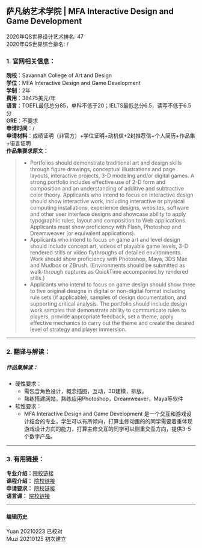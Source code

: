 ## 萨凡纳艺术学院 | MFA Interactive Design and Game Development

2020年QS世界设计艺术排名: 47  
2020年QS世界综合排名: /    

### 1. 官网相关信息：

**院校**：Savannah College of Art and Design  
**学位**：MFA Interactive Design and Game Development  
**学制**：2年  
**费用**：38475美元/年  
**语言**：TOEFL最低总分85，单科不低于20；IELTS最低总分6.5，读写不低于6.5分  
**GRE**：不要求  
**申请时间**：/  
**申请材料**：成绩证明（非官方）+学位证明+动机信+2封推荐信+个人简历+作品集+语言证明  
**作品集要求原文：**   

> - Portfolios should demonstrate traditional art and design skills through figure drawings, conceptual illustrations and page layouts, interactive projects, 3-D modeling and/or digital games. A strong portfolio includes effective use of 2-D form and composition and an understanding of additive and subtractive color theory. Applicants who intend to focus on interactive design should show interactive work, including interactive or physical computing installations, experience designs, websites, software and other user interface designs and showcase ability to apply typographic rules, layout and composition to Web applications. Applicants must show proficiency with Flash, Photoshop and Dreamweaver (or equivalent applications).
> - Applicants who intend to focus on game art and level design should include concept art, videos of playable game levels, 3-D rendered stills or video flythroughs of detailed environments. Work should show proficiency with Photoshop, Maya, 3DS Max and Mudbox or ZBrush. (Environments should be submitted as walk-through captures as QuickTime accompanied by rendered stills.)
> - Applicants who intend to focus on game design should show three to five original designs in digital or non-digital format including rule sets (if applicable), samples of design documentation, and supporting critical analysis. The portfolio should include design work samples that demonstrate ability to communicate rules to players, provide appropriate feedback, set a theme, apply effective mechanics to carry out the theme and create the desired level of strategy and player immersion.


---

### 2. 翻译与解读：

##### 作品集解读：
- 硬性要求：  
  - 需包含角色设计，概念插图，互动，3D建模，排版。  
  - 熟练搭建网站，熟练应用Photoshop，Dreamweaver，Maya等软件
- 软性要求：  
  - MFA Interactive Design and Game Development 是一个交互和游戏设计结合的专业，学生可以有所倾向，打算主修动画的的同学需要着重体现游戏设计方向的能力，打算主修交互的同学可以侧重交互方向，提供3-5个数字产品。  




---

### 3. 有用链接：

**专业介绍：**[院校链接](https://www.scad.edu/academics/programs/interactive-design-and-game-development/degrees/mfa)  
**课程介绍：** [院校链接](https://www.scad.edu/academics/programs/interactive-design-and-game-development/degrees/mfa)  
**申请要求：** [院校链接](https://www.scad.edu/admission/admission-information)  
**语言课：** [院校链接](https://www.scad.edu/life/international-student-life/english-language-support)  

---


#### 编辑历史
Yuan 20210223 已校对  
Muzi 20210125 初次建立
